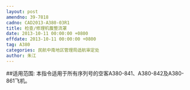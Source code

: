 ```yaml
---
layout: post
amendno: 39-7818
cadno: CAD2013-A380-03R1
title: 检查/修理机腹整流罩
date: 2013-10-11 00:00:00 +0800
effdate: 2013-10-11 00:00:00 +0800
tag: A380
categories: 民航中南地区管理局适航审定处
author: 朱江
---
```


##适用范围:
本指令适用于所有序列号的空客A380-841、A380-842及A380-861飞机。

